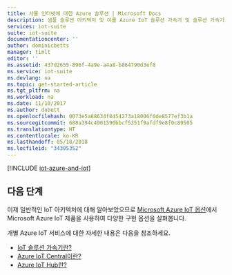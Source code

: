 ```yaml
---
title: 사물 인터넷에 대한 Azure 솔루션 | Microsoft Docs
description: 샘플 솔루션 아키텍처 및 이를 Azure IoT 솔루션 가속기 및 솔루션 가속기와 연결하는 방법을 비롯한 Azure의 IoT에 대한 개요입니다.
services: iot-suite
suite: iot-suite
documentationcenter: ''
author: dominicbetts
manager: timlt
editor: ''
ms.assetid: 437d2655-896f-4a9e-a4a8-b864790d3ef8
ms.service: iot-suite
ms.devlang: na
ms.topic: get-started-article
ms.tgt_pltfrm: na
ms.workload: na
ms.date: 11/10/2017
ms.author: dobett
ms.openlocfilehash: 0073e5a88634f8454273a18006f0de8577ef3b1a
ms.sourcegitcommit: 688a394c4901590bbcf5351f9afdf9e8f0c89505
ms.translationtype: HT
ms.contentlocale: ko-KR
ms.lasthandoff: 05/18/2018
ms.locfileid: "34305352"
---
```

[!INCLUDE [iot-azure-and-iot](../../includes/iot-azure-and-iot.md)]

## <a name="next-steps"></a>다음 단계

이제 일반적인 IoT 아키텍처에 대해 알아보았으므로 [Microsoft Azure IoT 옵션](../iot-suite/iot-suite-options.md)에서 Microsoft Azure IoT 제품을 사용하여 다양한 구현 옵션을 살펴봅니다.

개별 Azure IoT 서비스에 대한 자세한 내용은 다음을 참조하세요.

* [IoT 솔루션 가속기란?](iot-accelerators-what-are-solution-accelerators.md)
* [Azure IoT Central이란?](https://docs.microsoft.com/microsoft-iot-central/overview-iot-central)
* [Azure IoT Hub란?](../iot-hub/iot-hub-what-is-iot-hub.md)
